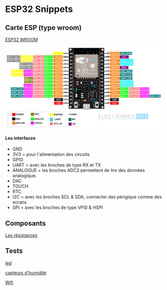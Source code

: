 # ESP32 Snippets


## Carte ESP (type wroom)

[ESP32 WROOM](https://www.upesy.fr/blogs/tutorials/esp32-pinout-reference-gpio-pins-ultimate-guide)

![Schema esp32 wroom](./doc/img/esp32_wroom_rev2_pinout.jpeg)

#### Les interfaces

- GND 
- 3V3 = pour l'alimentation des circuits
- GPIO 
- UART = avec les broches de type RX et TX
- ANALOGUE = les broches ADC2 permettent de lire des données analogique.
- DAC 
- TOUCH 
- RTC 
- I2C = avec les broches SCL & SDA, connecter des périgique comme des ecrans
- SPI = avec les broches de type VPSI & HSPI

## Composants

[Les résistances](https://www.alloprof.qc.ca/fr/eleves/bv/sciences/les-resistors-et-leur-code-de-couleurs-s1533)


## Tests
[led](./doc/led.md)

[capteurs d'humidité](./doc/capteur-humidite.md)

[Wifi](./src/bin/test-wifi.rs)

